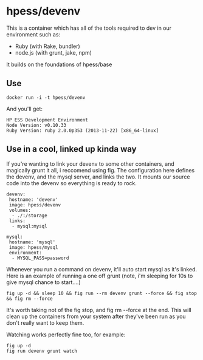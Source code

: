 # hpess/devenv
This is a container which has all of the tools required to dev in our environment such as:
  - Ruby (with Rake, bundler)
  - node.js (with grunt, jake, npm)

It builds on the foundations of hpess/base

## Use
```
docker run -i -t hpess/devenv
```

And you'll get:
```
HP ESS Development Environment
Node Version: v0.10.33
Ruby Version: ruby 2.0.0p353 (2013-11-22) [x86_64-linux]
```

## Use in a cool, linked up kinda way
If you're wanting to link your devenv to some other containers, and magically grunt it all, i reccomend using fig.   The configuration here defines the devenv, and the mysql server, and links the two.  It mounts our source code into the devenv so everything is ready to rock.
```
devenv:
 hostname: 'devenv'
 image: hpess/devenv
 volumes: 
  - ./:/storage
 links:
  - mysql:mysql

mysql:
 hostname: 'mysql'
 image: hpess/mysql
 environment:
  - MYSQL_PASS=password
```
Whenever you run a command on devenv, it'll auto start mysql as it's linked.
Here is an example of running a one off grunt (note, i'm sleeping for 10s to give mysql chance to start....)
```
fig up -d && sleep 10 && fig run --rm devenv grunt --force && fig stop && fig rm --force
```
It's worth taking not of the fig stop, and fig rm --force at the end.  This will clean up the containers from your system after they've been run as you don't really want to keep them.

Watching works perfectly fine too, for example:
```
fig up -d
fig run devenv grunt watch
```
